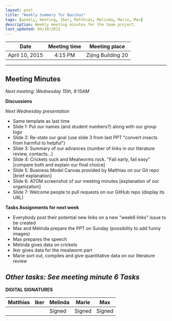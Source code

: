 ```yaml
---
layout: post
title: "Weekly Summary for Bacchus"
tags: [weekly, meeting, Iker, Matthias, Melinda, Marie, Max]
description: Weekly meeting minutes for the team project.
last_updated: 04/10/2015
---
```


|**Date** |**Meeting time**|**Meeting place**
| ------------- |:----------------:|:-------:
|April 10, 2015| 4:15 PM | Zijing Building 20
----------

Meeting Minutes
------
*Next meeting: Wednesday 15th, 9:15AM*

**Discussions**

*Next Wednesday presentation*

* Same template as last time
* Slide 1: Put our names (and student numbers?) along with our group logo
* Slide 2: Re-state our goal (use slide 3 from last PPT "convert insects from harmful to helpful")
* Slide 3: Summary of our advances (number of links in our literature review, contacts...)
* Slide 4: Crickets suck and Mealworms rock. "Fail early, fail easy" [compare both and explain our final choice]
* Slide 5: Business Model Canvas provided by Matthias on our Git repo [brief explanation]
* Slide 6: ATOM screenshot of our meeting minutes [explanation of our organization]
* Slide 7: Welcome people to pull requests on our GitHub repo (display its URL)

**Tasks Assignments for next week**

* Everybody post their potential new links on a new "week6 links" issue to be created
* Max and Melinda prepare the PPT on Sunday (possibility to add funny images)
* Max prepares the speech
* Melinda gives data on crickets
* Iker gives data for the mealworm part
* Marie sort out, compiles and give quantitative data on our literature review


*Other tasks: See meeting minute 6 Tasks*
----------

**DIGITAL SIGNATURES**

|**Matthias** |**Iker**|**Melinda**|**Marie**|**Max**|
|----------------|----------------|----------------|----------------|----------------|
| | |Signed | Signed|Signed |
